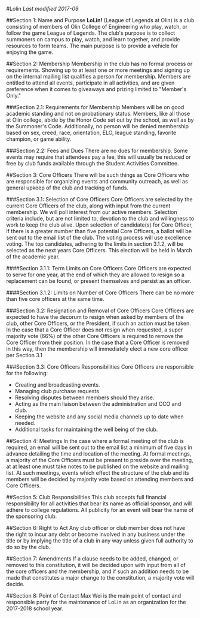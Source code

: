 #Lolin
*Last modified 2017-09*

##Section 1: Name and Purpose
__LoLin!__ (League of Legends at Olin) is a club consisting of members of Olin College of Engineering who play, watch, or follow the game League of Legends. The club's purpose is to collect summoners on campus to play, watch, and learn together, and provide resources to form teams. The main purpose is to provide a vehicle for enjoying the game.

##Section 2: Membership
Membership in the club has no formal process or requirements. Showing up to at least one or more meetings and signing up on the internal mailing list qualifies a person for membership. Members are entitled to attend all events, participate in all activities, and are given preference when it comes to giveaways and prizing limited to "Member's Only."

###Section 2.1: Requirements for Membership
Members will be on good academic standing and not on probationary status. Members, like all those at Olin college, abide by the Honor Code set out by the school, as well as by the Summoner's Code. Additionally, no person will be denied membership based on sex, creed, race, orientation, ELO, league standing, favorite champion, or game ability. 

###Section 2.2: Fees and Dues
There are no dues for membership. Some events may require that attendees pay a fee, this will usually be reduced or free by club funds available through the Student Activities Committee.

##Section 3: Core Officers
There will be such things as Core Officers who are responsible for organizing events and community outreach, as well as general upkeep of the club and tracking of funds.

###Section 3.1: Selection of Core Officers
Core Officers are selected by the current Core Officers of the club, along with input from the current membership. We will poll interest from our active members. Selection criteria include, but are not limited to, devotion to the club and willingness to work to keep the club alive. Upon selection of candidate(s) for Core Officer, if there is a greater number than five potential Core Officers, a ballot will be sent out to the email list of the club. The voting process will use excellence voting. The top candidates, adhering to the limits in section 3.1.2, will be selected as the next years Core Officers. This election will be held in March of the academic year.

####Section 3.1.1: Term Limits on Core Officers
Core Officers are expected to serve for one year, at the end of which they are allowed to resign so a replacement can be found, or present themselves and persist as an officer.

####Section 3.1.2: Limits on Number of Core Officers
There can be no more than five core officers at the same time.

###Section 3.2: Resignation and Removal of Core Officers
Core Officers are expected to have the decorum to resign when asked by members of the club, other Core Officers, or the President, if such an action must be taken. In the case that a Core Officer does not resign when requested, a super majority vote (66%) of the other Core Officers is required to remove the Core Officer from their position. In the case that a Core Officer is removed in this way, then the membership will immediately elect a new core officer per Section 3.1

###Section 3.3: Core Officers Responsibilities
Core Officers are responsible for the following:
- Creating and broadcasting events.
- Managing club purchase requests
- Resolving disputes between members should they arise. 
- Acting as the main liaison between the administration and CCO and club.
- Keeping the website and any social media channels up to date when needed.
- Additional tasks for maintaining the well being of the club.

##Section 4: Meetings
In the case where a formal meeting of the club is required, an email will be sent out to the email list a minimum of five days in advance detailing the time and location of the meeting. At formal meetings, a majority of the Core Officers must be present to preside over the meeting, at at least one must take notes to be published on the website and mailing list. At such meetings, events which effect the structure of the club and its members will be decided by majority vote based on attending members and Core Officers.

##Section 5: Club Responsibilities
This club accepts full financial responsibility for all activities that bear its name as official sponsor, and will adhere to college regulations.  All publicity for an event will bear the name of the sponsoring club.

##Section 6: Right to Act
Any club officer or club member does not have the right to incur any debt or become involved in any business under the title or by implying the title of a club in any way unless given full authority to do so by the club.

##Section 7: Amendments
If a clause needs to be added, changed, or removed to this constitution, it will be decided upon with input from all of the core officers and the membership, and if such an addition needs to be made that constitutes a major change to the constitution, a majority vote will decide.

##Section 8: Point of Contact
Max Wei is the main point of contact and responsible party for the maintenance of LoLin as an organization for the 2017-2018 school year.
